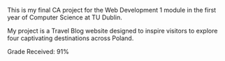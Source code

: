 This is my final CA project for the Web Development 1 module in the first year of Computer Science at TU Dublin.

My project is a Travel Blog website designed to inspire visitors to explore four captivating destinations across Poland.

Grade Received: 91%
